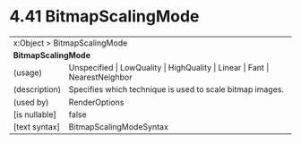 <html dir="LTR" xmlns:mshelp="http://msdn.microsoft.com/mshelp" xmlns:ddue="http://ddue.schemas.microsoft.com/authoring/2003/5" xmlns:xlink="http://www.w3.org/1999/xlink" xmlns:tool="http://www.microsoft.com/tooltip">

<body>
 <input type="hidden" id="userDataCache" class="userDataStyle">
 <input type="hidden" id="hiddenScrollOffset">
 <img id="dropDownImage" style="display:none; height:0; width:0;" src="../local/drpdown.gif">
 <img id="dropDownHoverImage" style="display:none; height:0; width:0;" src="../local/drpdown_orange.gif">
 <img id="collapseImage" style="display:none; height:0; width:0;" src="../local/collapse.gif">
 <img id="expandImage" style="display:none; height:0; width:0;" src="../local/exp.gif">
 <img id="collapseAllImage" style="display:none; height:0; width:0;" src="../local/collall.gif">
 <img id="expandAllImage" style="display:none; height:0; width:0;" src="../local/expall.gif">
 <img id="copyImage" style="display:none; height:0; width:0;" src="../local/copycode.gif">
 <img id="copyHoverImage" style="display:none; height:0; width:0;" src="../local/copycodeHighlight.gif">
 <div id="header"><h1 class="heading">4.41 BitmapScalingMode</h1></div>

 <div id="mainSection">
 <div id="mainBody">
 <div id="allHistory" class="saveHistory" onsave="saveAll()" onload="loadAll()"></div>
 <p xmlns:wsd="http://wsdev.schemas.microsoft.com/authoring/2008/2" xmlns:msxsl="urn:schemas-microsoft-com:xslt" xmlns:script="urn:script" xmlns:build="urn:build">
 </p>
 <div id="sectionSection0" class="section" name="collapseableSection">
 <content xmlns="http://ddue.schemas.microsoft.com/authoring/2003/5" xmlns:wsd="http://wsdev.schemas.microsoft.com/authoring/2008/2" xmlns:msxsl="urn:schemas-microsoft-com:xslt" xmlns:script="urn:script" xmlns:build="urn:build">
 </content>
 </div>
 <div id="sectionSection1" class="section" name="collapseableSection">
 <content xmlns="http://ddue.schemas.microsoft.com/authoring/2003/5" xmlns:wsd="http://wsdev.schemas.microsoft.com/authoring/2008/2" xmlns:msxsl="urn:schemas-microsoft-com:xslt" xmlns:script="urn:script" xmlns:build="urn:build">
 <table class="ProtocolAuthoredTable" xmlns="">
 <tr><td colspan="2">
<mshelp:link keywords="86913f34-aa06-4c94-9f09-83936a822fd8" tabindex="0">x:Object</mshelp:link> &gt; <mshelp:link keywords="ba6ec345-d7cd-4928-8378-e07c73020d97" tabindex="0">BitmapScalingMode</mshelp:link> </td>
 </tr>
 <tr><td colspan="2">
 <b>
BitmapScalingMode </b>
 </td>
 </tr>
 <tr><td><div class="indent0">(usage)</div></td>
 <td><mshelp:link keywords="a2ba5954-9ebb-43cf-ba4c-101389856bae" tabindex="0">Unspecified</mshelp:link> | <mshelp:link keywords="a2ba5954-9ebb-43cf-ba4c-101389856bae" tabindex="0">LowQuality</mshelp:link> | <mshelp:link keywords="a2ba5954-9ebb-43cf-ba4c-101389856bae" tabindex="0">HighQuality</mshelp:link> | <mshelp:link keywords="a2ba5954-9ebb-43cf-ba4c-101389856bae" tabindex="0">Linear</mshelp:link> | <mshelp:link keywords="a2ba5954-9ebb-43cf-ba4c-101389856bae" tabindex="0">Fant</mshelp:link> | <mshelp:link keywords="a2ba5954-9ebb-43cf-ba4c-101389856bae" tabindex="0">NearestNeighbor</mshelp:link> </td>
 </tr>
 <tr><td><div class="indent0">(description)</div></td>
 <td>Specifies which technique is used to scale bitmap images. </td>
 </tr>
 <tr><td><div class="indent0">(used by)</div></td>
 <td><mshelp:link keywords="2986e688-e3ce-4164-845a-90c5c83522ac" tabindex="0">RenderOptions</mshelp:link> </td>
 </tr>
 <tr><td><div class="indent0">[is nullable]</div></td>
 <td>false </td>
 </tr>
 <tr><td><div class="indent0">[text syntax]</div></td>
 <td><mshelp:link keywords="a2ba5954-9ebb-43cf-ba4c-101389856bae" tabindex="0">BitmapScalingModeSyntax</mshelp:link> </td>
 </tr>
</table>
 </content>
 </div>
 <!--[if gte IE 5]>
 <tool:tip element="languageFilterToolTip" avoidmouse="false"/>
 <![endif]-->
 </div>
 <a name="feedback"></a><span></span>
 </div>
</body></html>
